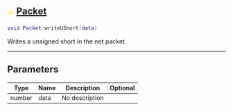 ## ![shared](.gitbook/assets/shared.png) [Packet](home/Packet)



```lua
void Packet:writeUShort(data)
```

Writes a unsigned short in the net packet.

------
## Parameters

| Type   | Name | Description | Optional |
| ------ | ---- | ----------- | -------: |
| number | data | No description |  |


